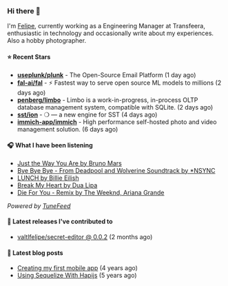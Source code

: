 ### Hi there 👋

I'm [Felipe](https://felipevm.com), currently working as a Engineering Manager at Transfeera, enthusiastic in technology and occasionally write about my experiences. Also a hobby photographer.

#### ⭐ Recent Stars
- **[useplunk/plunk](https://github.com/useplunk/plunk)** - The Open-Source Email Platform (1 day ago)
- **[fal-ai/fal](https://github.com/fal-ai/fal)** - ⚡ Fastest way to serve open source ML models to millions (2 days ago)
- **[penberg/limbo](https://github.com/penberg/limbo)** - Limbo is a work-in-progress, in-process OLTP database management system, compatible with SQLite. (2 days ago)
- **[sst/ion](https://github.com/sst/ion)** - ❍ — a new engine for SST (4 days ago)
- **[immich-app/immich](https://github.com/immich-app/immich)** - High performance self-hosted photo and video management solution. (6 days ago)

#### 🎧 What I have been listening
- [Just the Way You Are by Bruno Mars](https://open.spotify.com/track/47Slg6LuqLaX0VodpSCvPt)
- [Bye Bye Bye - From Deadpool and Wolverine Soundtrack by *NSYNC](https://open.spotify.com/track/62bOmKYxYg7dhrC6gH9vFn)
- [LUNCH by Billie Eilish](https://open.spotify.com/track/629DixmZGHc7ILtEntuiWE)
- [Break My Heart by Dua Lipa](https://open.spotify.com/track/1raaNykBg1bDnWENUiglUA)
- [Die For You - Remix by The Weeknd, Ariana Grande](https://open.spotify.com/track/7oDd86yk8itslrA9HRP2ki)

_Powered by [TuneFeed](https://tunefeed.app?ref=valtlfelipe-gh-profile)_ 

#### 🚀 Latest releases I've contributed to


- [valtlfelipe/secret-editor @ 0.0.2](https://github.com/valtlfelipe/secret-editor/releases/tag/0.0.2) (2 months ago)

#### 📄 Latest blog posts
- [Creating my first mobile app](https://felipevm.com/posts/creating-my-first-mobile-app/) (4 years ago)
- [Using Sequelize With Hapijs](https://felipevm.com/posts/using-sequelize-with-hapijs/) (5 years ago)
